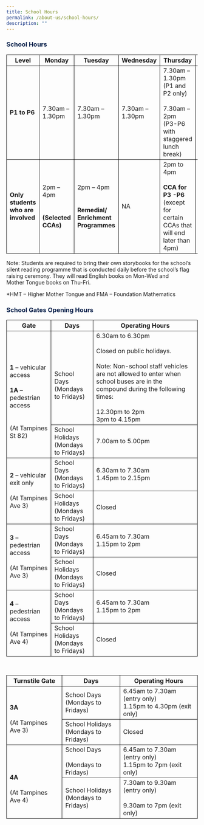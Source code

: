 ```yaml
---
title: School Hours
permalink: /about-us/school-hours/
description: ""
---
```

<h3><font color="#09204A">School Hours</font></h3>

<style type="text/css">
table { border-collapse: collapse;}
td {border: 1px solid black; text-align: left;}
</style>

<table>
<thead style="border: 1px solid black">
  <tr>
    <th style="border: 1px solid black">Level</th>
    <th style="border: 1px solid black">Monday</th>
    <th style="border: 1px solid black">Tuesday</th>
    <th style="border: 1px solid black">Wednesday</th>
    <th style="border: 1px solid black">Thursday</th>
    <th style="border: 1px solid black">Friday</th>
  </tr>
</thead>
<tbody>
  <tr>
    <td style="border: 1px solid black"><b>P1 to P6</b></td>
    <td style="border: 1px solid black">7.30am – 1.30pm</td>
    <td style="border: 1px solid black">7.30am – 1.30pm</td>
    <td style="border: 1px solid black">7.30am – 1.30pm</td>
    <td style="border: 1px solid black">7.30am – 1.30pm<br>(P1 and P2 only)<br><br>7.30am – 2pm<br>(P3-P6 with staggered lunch break)</td>
    <td style="border: 1px solid black">7.30am – 1.30pm</td>
  </tr>
  <tr>
    <td style="border: 1px solid black"><b>Only students who are involved</b></td>
    <td style="border: 1px solid black">2pm – 4pm<br><br><br><b>(Selected CCAs)</b></td>
    <td style="border: 1px solid black">2pm – 4pm<br><br><br><b style="text-align:center;">Remedial/<br>Enrichment <br>Programmes</b></td>
    <td style="border: 1px solid black">NA</td>
    <td style="border: 1px solid black">2pm to 4pm<br><br><b>CCA for P3 -P6</b><br>(except for certain CCAs that will end later than 4pm)</td>
    <td style="border: 1px solid black">2pm to 4pm<br><br><br><b>HMT/FMA/<br>Enrichment <br>Programmes</b></td>
  </tr>
</tbody>
</table>
  

Note: Students are required to bring their own storybooks for the school’s silent reading programme that is conducted daily before the school’s flag raising ceremony. They will read English books on Mon-Wed and  
Mother Tongue books on Thu-Fri. 

  

\*HMT – Higher Mother Tongue and FMA – Foundation Mathematics

<h3><font color="#09204A">School Gates Opening Hours</font></h3>

<style type="text/css">
table { border-collapse: collapse;}
td {border: 1px solid black; text-align: left;}
</style>

<table>
<thead style="border: 1px solid black">
  <tr>
    <th style="border: 1px solid black">Gate</th>
    <th style="border: 1px solid black">Days</th>
    <th style="border: 1px solid black">Operating Hours</th>
  </tr>
</thead>
<tbody>
  <tr>
    <td rowspan="2" style="border: 1px solid black"><br><br><b>1</b> – vehicular access<br><br><b>1A</b> – pedestrian access <br><br><br>(At Tampines St 82)</td>
    <td style="border: 1px solid black"><br><br>School Days<br>(Mondays to Fridays)</td>
    <td style="border: 1px solid black">6.30am to 6.30pm<br><br>Closed on public holidays.<br> <br>Note: Non-school staff vehicles are not allowed to enter when school buses are in the compound during the following times:<br><br>12.30pm to 2pm<br>3pm to 4.15pm </td>
  </tr>
  <tr style="border: 1px solid black">
    <td style="border: 1px solid black">School Holidays<br> (Mondays to Fridays)</td>
    <td style="border: 1px solid black">7.00am to 5.00pm</td>
  </tr>
  <tr style="border: 1px solid black">
    <td rowspan="2" style="border: 1px solid black"><b>2</b> – vehicular exit only<br><br>(At Tampines Ave 3)</td>
    <td style="border: 1px solid black">School Days<br>(Mondays to Fridays)</td>
    <td style="border: 1px solid black">6.30am to 7.30am<br>1.45pm to 2.15pm</td>
  </tr>
  <tr style="border: 1px solid black">
    <td style="border: 1px solid black">School Holidays<br>(Mondays to Fridays)</td>
    <td style="border: 1px solid black">Closed</td>
  </tr>
  <tr>
    <td rowspan="2" style="border: 1px solid black"><b>3</b> – pedestrian access<br><br>(At Tampines Ave 3)</td>
    <td style="border: 1px solid black">School Days<br>(Mondays to Fridays)</td>
    <td style="border: 1px solid black">6.45am to 7.30am<br>1.15pm to 2pm</td>
  </tr>
  <tr>
    <td style="border: 1px solid black">School Holidays<br>(Mondays to Fridays)</td>
    <td style="border: 1px solid black">Closed</td>
  </tr>
  <tr>
    <td rowspan="2" style="border: 1px solid black"><b>4</b> – pedestrian access<br><br>(At Tampines Ave 4)</td>
    <td style="border: 1px solid black">School Days<br>(Mondays to Fridays)</td>
    <td style="border: 1px solid black">6.45am to 7.30am<br>1.15pm to 2pm</td>
  </tr>
  <tr style="border: 1px solid black">
    <td style="border: 1px solid black">School Holidays<br>(Mondays to Fridays)</td>
    <td style="border: 1px solid black">Closed</td>
  </tr>
</tbody>
</table>

<br>
	
<style type="text/css">
table { border-collapse: collapse;}
td {border: 1px solid black; text-align: left;}
</style>
	
<table>
<thead style="border: 1px solid black">
  <tr>
    <th style="border: 1px solid black">Turnstile Gate</th>
    <th style="border: 1px solid black">Days</th>
    <th style="border: 1px solid black">Operating Hours</th>
  </tr>
</thead>
<tbody>
  <tr>
    <td rowspan="2" style="border: 1px solid black"><br><b>3A</b><br><br>(At Tampines Ave 3)</td>
    <td style="border: 1px solid black">School Days<br>(Mondays to Fridays)</td>
    <td style="border: 1px solid black">6.45am to 7.30am (entry only)<br>1.15pm to 4.30pm (exit only)</td>
  </tr>
  <tr style="border: 1px solid black">
    <td style="border: 1px solid black">School Holidays<br>(Mondays to Fridays)</td>
    <td style="border: 1px solid black">Closed</td>
  </tr>
  <tr style="border: 1px solid black">
    <td rowspan="2" style="border: 1px solid black"><br><br><b>4A</b><br><br>(At Tampines Ave 4)</td>
    <td style="border: 1px solid black">School Days<br><br>(Mondays to Fridays)</td>
    <td style="border: 1px solid black">6.45am to 7.30am (entry only)<br>1.15pm to 7pm (exit only)</td>
  </tr>
  <tr style="border: 1px solid black">
    <td style="border: 1px solid black">School Holidays<br>(Mondays to Fridays)</td>
    <td style="border: 1px solid black">7.30am to 9.30am (entry only)<br><br>9.30am to 7pm (exit only)</td>
  </tr>
</tbody>
</table>